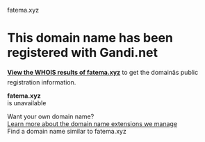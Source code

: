 fatema.xyz



This domain name has been registered with Gandi.net
===================================================

[**View the WHOIS results of fatema.xyz**](https://whois.gandi.net/en/results?search=fatema.xyz) to get the domainâs public registration information.

**fatema.xyz**  
is unavailable

Want your own domain name?  
[Learn more about the domain name extensions we manage](https://www.gandi.net/en/domain)  
Find a domain name similar to fatema.xyz